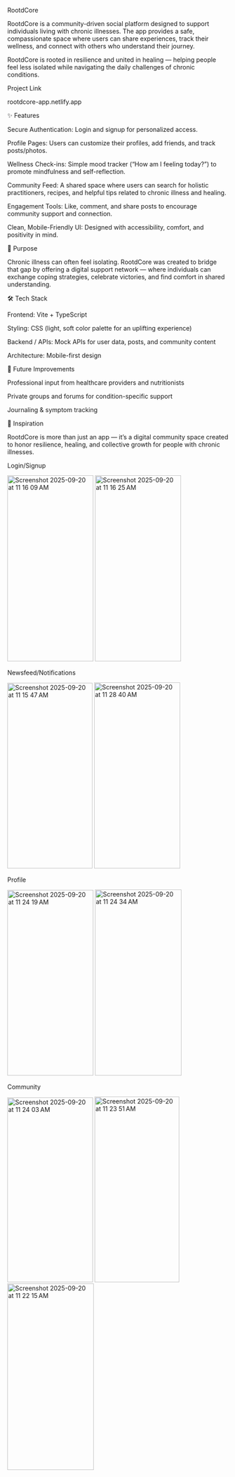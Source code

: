 RootdCore

RootdCore is a community-driven social platform designed to support individuals living with chronic illnesses. The app provides a safe, compassionate space where users can share experiences, track their wellness, and connect with others who understand their journey.

RootdCore is rooted in resilience and united in healing — helping people feel less isolated while navigating the daily challenges of chronic conditions.


Project Link 

rootdcore-app.netlify.app

✨ Features

Secure Authentication: Login and signup for personalized access.

Profile Pages: Users can customize their profiles, add friends, and track posts/photos.

Wellness Check-ins: Simple mood tracker (“How am I feeling today?”) to promote mindfulness and self-reflection.

Community Feed: A shared space where users can search for holistic practitioners, recipes, and helpful tips related to chronic illness and healing.

Engagement Tools: Like, comment, and share posts to encourage community support and connection.

Clean, Mobile-Friendly UI: Designed with accessibility, comfort, and positivity in mind.

🌱 Purpose

Chronic illness can often feel isolating. RootdCore was created to bridge that gap by offering a digital support network — where individuals can exchange coping strategies, celebrate victories, and find comfort in shared understanding.

🛠️ Tech Stack

Frontend: Vite + TypeScript

Styling: CSS (light, soft color palette for an uplifting experience)

Backend / APIs: Mock APIs for user data, posts, and community content

Architecture: Mobile-first design

🚀 Future Improvements

Professional input from healthcare providers and nutritionists

Private groups and forums for condition-specific support

Journaling & symptom tracking

📖 Inspiration

RootdCore is more than just an app — it’s a digital community space created to honor resilience, healing, and collective growth for people with chronic illnesses.

Login/Signup

<img width="196" height="424" alt="Screenshot 2025-09-20 at 11 16 09 AM" src="https://github.com/user-attachments/assets/c51169e9-6ffb-4db9-99c7-786ef2ff09f6" />
<img width="196" height="424" alt="Screenshot 2025-09-20 at 11 16 25 AM" src="https://github.com/user-attachments/assets/f89459bd-7876-4b8f-a929-e15ccc933646" />





Newsfeed/Notifications

<img width="194" height="423" alt="Screenshot 2025-09-20 at 11 15 47 AM" src="https://github.com/user-attachments/assets/64380b27-1a63-4bd1-a420-208ba5b19bb4" />
<img width="196" height="424" alt="Screenshot 2025-09-20 at 11 28 40 AM" src="https://github.com/user-attachments/assets/c860e767-4675-4e05-8404-d20c191d25f6" />


Profile

<img width="196" height="423" alt="Screenshot 2025-09-20 at 11 24 19 AM" src="https://github.com/user-attachments/assets/e0f67edb-7851-4f85-8362-dfebb70aea19" />
<img width="197" height="424" alt="Screenshot 2025-09-20 at 11 24 34 AM" src="https://github.com/user-attachments/assets/49cbdd6e-ae40-4959-888e-7a5e5e0b79f6" />




Community

<img width="195" height="421" alt="Screenshot 2025-09-20 at 11 24 03 AM" src="https://github.com/user-attachments/assets/322ce8e4-4f97-4cd8-95d7-3582ba628787" />
<img width="193" height="423" alt="Screenshot 2025-09-20 at 11 23 51 AM" src="https://github.com/user-attachments/assets/011d69eb-04b9-4aa6-92a9-a4f427d71704" />
<img width="197" height="425" alt="Screenshot 2025-09-20 at 11 22 15 AM" src="https://github.com/user-attachments/assets/8e4e300d-c38c-4cb6-bc23-7cf894cff47a" />











